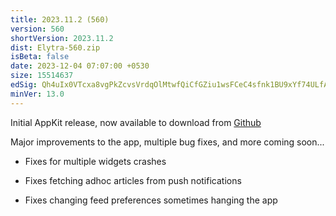 ```yaml
---
title: 2023.11.2 (560)
version: 560
shortVersion: 2023.11.2
dist: Elytra-560.zip
isBeta: false
date: 2023-12-04 07:07:00 +0530
size: 15514637
edSig: Qh4uIx0VTcxa8vgPkZcvsVrdqOlMtwfQiCfGZiu1wsFCeC4sfnk1BU9xYf74ULfAhEVqQnaQVeuMWOGS3n7WDw==
minVer: 13.0
---
```


Initial AppKit release, now available to download from [Github](https://github.com/ElytraApp/Elytra/releases/latest)

Major improvements to the app, multiple bug fixes, and more coming soon...

- Fixes for multiple widgets crashes

- Fixes fetching adhoc articles from push notifications

- Fixes changing feed preferences sometimes hanging the app
